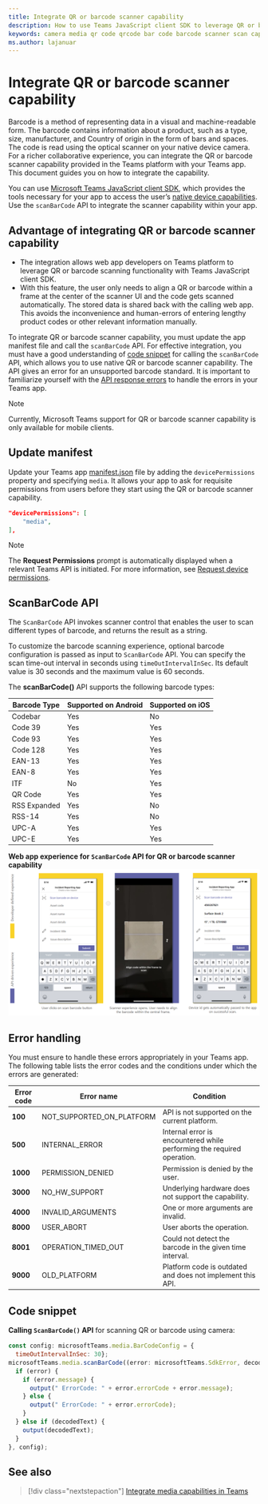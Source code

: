 ```yaml
---
title: Integrate QR or barcode scanner capability
description: How to use Teams JavaScript client SDK to leverage QR or barcode scanner capability
keywords: camera media qr code qrcode bar code barcode scanner scan capabilities native device permissions 
ms.author: lajanuar
---
```


# Integrate QR or barcode scanner capability 

Barcode is a method of representing data in a visual and machine-readable form. The barcode contains information about a product, such as a type, size, manufacturer, and Country of origin in the form of bars and spaces. The code is read using the optical scanner on your native device camera. For a richer collaborative experience, you can integrate the QR or barcode scanner capability provided in the Teams platform with your Teams app. This document guides you on how to integrate the capability.  

You can use [Microsoft Teams JavaScript client SDK](/javascript/api/overview/msteams-client?view=msteams-client-js-latest&preserve-view=true), which provides the tools necessary for your app to access the user’s [native device capabilities](native-device-permissions.md). Use the `scanBarCode` API to integrate the scanner capability within your app. 

## Advantage of integrating QR or barcode scanner capability

* The integration allows web app developers on Teams platform to leverage QR or barcode scanning functionality with Teams JavaScript client SDK.
* With this feature, the user only needs to align a QR or barcode within a frame at the center of the scanner UI and the code gets scanned automatically. The stored data is shared back with the calling web app. This avoids the inconvenience and human-errors of entering lengthy product codes or other relevant information manually.

To integrate QR or barcode scanner capability, you must update the app manifest file and call the `scanBarCode` API. For effective integration, you must have a good understanding of [code snippet](#code-snippet) for calling the `scanBarCode` API, which allows you to use native QR or barcode scanner capability. The API gives an error for an unsupported barcode standard.
It is important to familiarize yourself with the [API response errors](#error-handling) to handle the errors in your Teams app.

> [!NOTE] 
> Currently, Microsoft Teams support for QR or barcode scanner capability is only available for mobile clients.

## Update manifest

Update your Teams app [manifest.json](../../resources/schema/manifest-schema.md#devicepermissions) file by adding the `devicePermissions` property and specifying `media`. It allows your app to ask for requisite permissions from users before they start using  the QR or barcode scanner capability.

``` json
"devicePermissions": [
    "media",
],
```

> [!NOTE]
> The **Request Permissions** prompt is automatically displayed when a relevant Teams API is initiated. For more information, see [Request device permissions](native-device-permissions.md).

## ScanBarCode API

The `ScanBarCode` API invokes scanner control that enables the user to scan different types of barcode, and returns the result as a string.

To customize the barcode scanning experience, optional barcode configuration is passed as input to `ScanBarCode` API. You can specify the scan time-out interval in seconds using `timeOutIntervalInSec`. Its default value is 30 seconds and the maximum value is 60 seconds.

The **scanBarCode()** API supports the following barcode types:

| Barcode Type | Supported on Android | Supported on iOS |
| ---------- | ---------- | ------------ |
| Codebar | Yes | No |
| Code 39 | Yes | Yes | 
| Code 93 | Yes | Yes |
| Code 128 | Yes | Yes |
| EAN-13 | Yes | Yes |
| EAN-8 | Yes | Yes |
| ITF | No | Yes |
| QR Code | Yes | Yes |
| RSS Expanded | Yes | No |
| RSS-14 | Yes | No |
| UPC-A | Yes | Yes |
| UPC-E | Yes | Yes |

**Web app experience for `ScanBarCode` API for QR or barcode scanner capability**
![web app experience for qr or barcode scanner capability](../../assets/images/tabs/qr-barcode-scanner-capability.png)

## Error handling

You must ensure to handle these errors appropriately in your Teams app. The following table lists the error codes and the conditions under which the errors are generated: 

|Error code |  Error name     | Condition|
| --------- | --------------- | -------- |
| **100** | NOT_SUPPORTED_ON_PLATFORM | API is not supported on the current platform.|
| **500** | INTERNAL_ERROR | Internal error is encountered while performing the required operation.|
| **1000** | PERMISSION_DENIED |Permission is denied by the user.|
| **3000** | NO_HW_SUPPORT | Underlying hardware does not support the capability.|
| **4000** | INVALID_ARGUMENTS | One or more arguments are invalid.|
| **8000** | USER_ABORT |User aborts the operation.|
| **8001** | OPERATION_TIMED_OUT | Could not detect the barcode in the given time interval.|
| **9000** | OLD_PLATFORM | Platform code is outdated and does not implement this API.|

## Code snippet

**Calling `ScanBarCode()` API** for scanning QR or barcode using camera:

```javascript
const config: microsoftTeams.media.BarCodeConfig = {
  timeOutIntervalInSec: 30};
microsoftTeams.media.scanBarCode((error: microsoftTeams.SdkError, decodedText: string) => {
  if (error) {
    if (error.message) {
      output(" ErrorCode: " + error.errorCode + error.message);
    } else {
      output(" ErrorCode: " + error.errorCode);
    }
  } else if (decodedText) {
    output(decodedText);
  }
}, config);
```

## See also

> [!div class="nextstepaction"]
> [Integrate media capabilities in Teams](mobile-camera-image-permissions.md)
